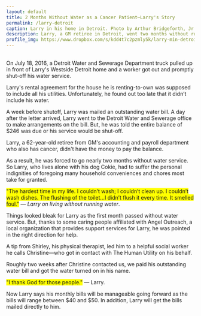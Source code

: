 ```yaml
---
layout: default
title: 2 Months Without Water as a Cancer Patient—Larry's Story
permalink: /larry-detroit
caption: Larry in his home in Detroit. Photo by Arthur Bridgeforth, Jr. 2016.
description: Larry, a GM retiree in Detroit, went two months without running water before he found The Human Utility
profile_img: https://www.dropbox.com/s/kdd4t7c2pzmly5k/larry-min-detroit-min.jpg?dl=1
---
```



<br />
On July 18, 2016, a Detroit Water and Sewerage Department truck pulled up in front of Larry's Westside Detroit home and a worker got out and promptly shut-off his water service.

Larry's rental agreement for the house he is renting-to-own was supposed to include all his utilities. Unfortunately, he found out too late that it didn’t include his water.

A week before shutoff, Larry was mailed an outstanding water bill. A day after the letter arrived, Larry went to the Detroit Water and Sewerage office to make arrangements on the bill. But, he was told the entire balance of $246 was due or his service would be shut-off.

Larry, a 62-year-old retiree from GM's accounting and payroll department who also has cancer, didn't have the money to pay the balance.

As a result, he was forced to go nearly two months without water service. So Larry, who lives alone with his dog Cokie, had to suffer the personal indignities of foregoing many household conveniences and chores most take for granted.

<span style="background-color: #ffff00;">"The hardest time in my life. I couldn’t wash; I couldn’t clean up. I couldn’t wash dishes. The flushing of the toilet...I didn’t flush it every time. It smelled foul."</span> — <em>Larry on living without running water</em>.

Things looked bleak for Larry as the first month passed without water service. But, thanks to some caring people affiliated with Angel Outreach, a local organization that provides support services for Larry, he was pointed in the right direction for help.

A tip from Shirley, his physical therapist, led him to a helpful social worker he calls Christine—who got in contact with The Human Utility on his behalf.  

Roughly two weeks after Christine contacted us, we paid his outstanding water bill and got the water turned on in his name.  

<span style="background-color: #ffff00;">"I thank God for those people."</span> — Larry.

Now Larry says his monthly bills will be manageable going forward as the bills will range between $40 and $50. In addition, Larry will get the bills mailed directly to him.

